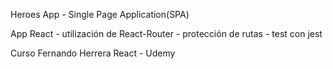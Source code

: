 Heroes App - Single Page Application(SPA)

App React - utilización de React-Router - protección de rutas - test con jest

Curso Fernando Herrera React - Udemy
